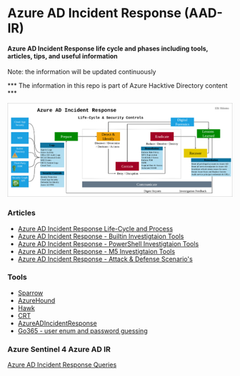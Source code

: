# Azure AD Incident Response (AAD-IR)

#### Azure AD Incident Response life cycle and phases including tools, articles, tips, and useful information 
Note: the information will be updated continuously

*** The information in this repo is part of Azure Hacktive Directory content ***

![Azure AD Incident Reponse Life Cycle](https://github.com/eshlomo1/Azure-AD-Incident-Response/blob/main/Diagram/AAD-IR-Life-Cycle-Security-Control.png)

### Articles

* [Azure AD Incident Response Life-Cycle and Process](https://www.eshlomo.us/?p=12500&preview=true)
* [Azure AD Incident Response - Builtin Investigtaion Tools](Soon)
* [Azure AD Incident Response - PowerShell Investigtaion Tools](Soon)
* [Azure AD Incident Response - M5 Investigtaion Tools](Soon)
* [Azure AD Incident Response - Attack & Defense Scenario's](Soon)

### Tools

* [Sparrow](https://github.com/cisagov/Sparrow)
* [AzureHound](https://github.com/BloodHoundAD/AzureHound)
* [Hawk](https://github.com/T0pCyber/hawk)
* [CRT](https://github.com/CrowdStrike/CRT)
* [AzureADIncidentResponse](https://www.powershellgallery.com/packages/AzureADIncidentResponse/4.2)
* [Go365 - user enum and password guessing](https://github.com/optiv/Go365)
### Azure Sentinel 4 Azure AD IR 

[Azure AD Incident Response Queries](https://github.com/eshlomo1/Azure-Sentinel-4-SecOps/tree/master/AAD-IR)
